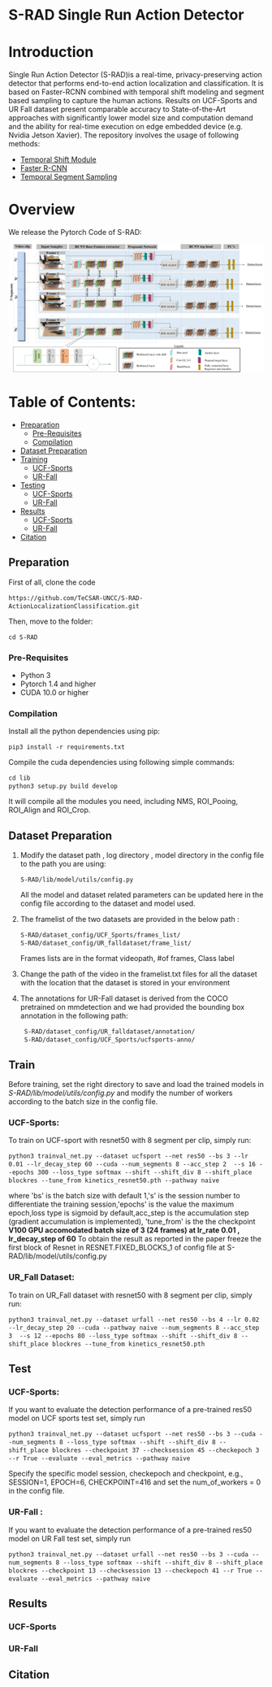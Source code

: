 # S-RAD Single Run Action Detector

# Introduction 
Single  Run  Action  Detector  (S-RAD)is a real-time, privacy-preserving  action  detector that performs end-to-end action localization and classification. It is based on Faster-RCNN combined with  temporal shift  modeling  and  segment  based sampling to capture the human  actions. Results on UCF-Sports and UR Fall dataset present comparable accuracy to State-of-the-Art approaches with significantly lower model size and computation demand and the ability for real-time execution on edge embedded device (e.g. Nvidia Jetson Xavier). The repository involves the usage of following methods:
* [Temporal Shift Module](https://arxiv.org/abs/1811.08383)
* [Faster R-CNN](https://arxiv.org/abs/1506.01497)
* [Temporal Segment Sampling](https://arxiv.org/abs/1608.00859)

# Overview

We release the Pytorch Code of S-RAD:

![Screenshot](single_scale_base_implementation.png)

# Table of Contents:
* [Preparation](#Preparation)
  * [Pre-Requisites](#Pre-Requisites) 
  * [Compilation](#Compilation)
* [Dataset Preparation](#Dataset-Preparation)
* [Training](#Training)
   * [UCF-Sports](#UCF-Sports) 
   * [UR-Fall](#UR-Fall) 
* [Testing](#Testing)
   * [UCF-Sports](#UCF-Sports) 
   * [UR-Fall](#UR-Fall) 
* [Results](#Results)
   * [UCF-Sports](#UCF-Sports) 
   * [UR-Fall](#UR-Fall) 
* [Citation](#Citation)


## Preparation

First of all, clone the code
```
https://github.com/TeCSAR-UNCC/S-RAD-ActionLocalizationClassification.git
```

Then, move to the folder:
```
cd S-RAD
```

### Pre-Requisites

* Python 3
* Pytorch 1.4 and higher 
* CUDA 10.0 or higher

### Compilation

Install all the python dependencies using pip:
```
pip3 install -r requirements.txt
```

Compile the cuda dependencies using following simple commands:

```
cd lib
python3 setup.py build develop
```

It will compile all the modules you need, including NMS, ROI_Pooing, ROI_Align and ROI_Crop. 

## Dataset Preparation

 1. Modify the dataset path , log directory , model directory in the config file to the path you are using:
 
      ```
      S-RAD/lib/model/utils/config.py
      ```
    All the model and dataset related parameters can be updated here in the config file according to the dataset and model used.
    
 2. The framelist of the two datasets are provided in the below path :
      ```
      S-RAD/dataset_config/UCF_Sports/frames_list/
      S-RAD/dataset_config/UR_falldataset/frame_list/
      ```
      Frames lists are in the format videopath, #of frames, Class label
    
 3. Change the path of the video in the framelist.txt files for all the dataset with the location that the dataset is stored in your environment
 
 3. The annotations for UR-Fall dataset is derived from the COCO pretrained on mmdetection and we had provided the bounding box annotation in the following path:
    
     ```
      S-RAD/dataset_config/UR_falldataset/annotation/
      S-RAD/dataset_config/UCF_Sports/ucfsports-anno/
      ```

## Train

Before training, set the right directory to save and load the trained models in *S-RAD/lib/model/utils/config.py* and modify the number of workers according to the batch size in the config file.

### UCF-Sports:

To train on UCF-sport with resnet50 with 8 segment per clip, simply run:

```
python3 trainval_net.py --dataset ucfsport --net res50 --bs 3 --lr 0.01 --lr_decay_step 60 --cuda --num_segments 8 --acc_step 2  --s 16 --epochs 300 --loss_type softmax --shift --shift_div 8 --shift_place blockres --tune_from kinetics_resnet50.pth --pathway naive
```
where 'bs' is the batch size with default 1,'s' is the session number to differentiate the training session,'epochs' is the value the maximum epoch,loss type is sigmoid by default,acc_step is the accumulation step (gradient accumulation is implemented), 'tune_from' is the the checkpoint   **V100 GPU accomodated batch size of 3 (24 frames) at lr_rate 0.01 , lr_decay_step of 60** To obtain the result as reported in the paper freeze the first block of Resnet in RESNET.FIXED_BLOCKS_1 of config file at S-RAD/lib/model/utils/config.py

### UR_Fall Dataset:

To train on UR_Fall dataset with resnet50 with 8 segment per clip, simply run:
```
python3 trainval_net.py --dataset urfall --net res50 --bs 4 --lr 0.02 --lr_decay_step 20 --cuda --pathway naive --num_segments 8 --acc_step 3  --s 12 --epochs 80 --loss_type softmax --shift --shift_div 8 --shift_place blockres --tune_from kinetics_resnet50.pth
```
## Test

### UCF-Sports:

If you want to evaluate the detection performance of a pre-trained res50 model on UCF sports test set, simply run
```
python3 trainval_net.py --dataset ucfsport --net res50 --bs 3 --cuda --num_segments 8 --loss_type softmax --shift --shift_div 8 --shift_place blockres --checkpoint 37 --checksession 45 --checkepoch 3 --r True --evaluate --eval_metrics --pathway naive
```
Specify the specific model session, checkepoch and checkpoint, e.g., SESSION=1, EPOCH=6, CHECKPOINT=416 and set the num_of_workers = 0 in the config file. 

### UR-Fall :

If you want to evaluate the detection performance of a pre-trained res50 model on UR Fall test set, simply run

```
python3 trainval_net.py --dataset urfall --net res50 --bs 3 --cuda --num_segments 8 --loss_type softmax --shift --shift_div 8 --shift_place blockres --checkpoint 13 --checksession 13 --checkepoch 41 --r True --evaluate --eval_metrics --pathway naive
```

## Results

### UCF-Sports
### UR-Fall

## Citation


